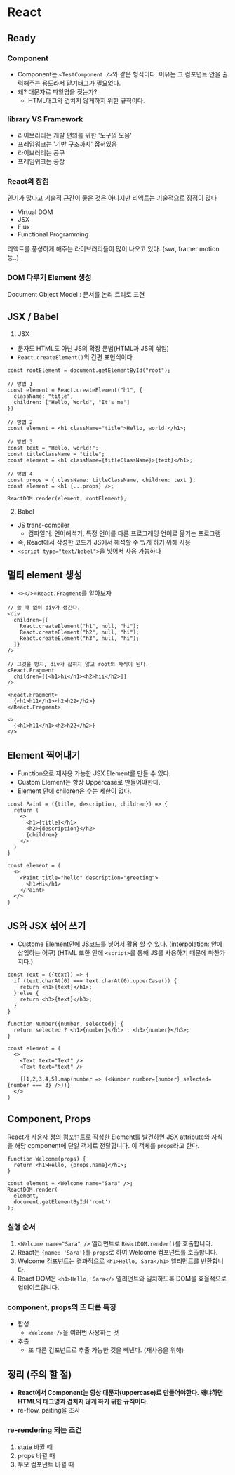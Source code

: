 # React

## Ready

### Component

- Component는 `<TestComponent />`와 같은 형식이다. 이유는 그 컴포넌트 안을 출력해주는 용도라서 닫기태그가 필요없다.
- 왜? 대문자로 파일명을 짓는가?
  - HTML태그와 겹치지 않게하지 위한 규칙이다.

### library VS Framework

- 라이브러리는 개발 편의를 위한 '도구의 모음'
- 프레임워크는 '기반 구조까지' 잡혀있음
- 라이브러리는 공구
- 프레임워크는 공장

### React의 장점

인기가 많다고 기술적 근간이 좋은 것은 아니지만 리액트는 기술적으로 장점이 많다

- Virtual DOM
- JSX
- Flux
- Functional Programming

리액트를 풍성하게 해주는 라이브러리들이 많이 나오고 있다. (swr, framer motion 등..)

### DOM 다루기 Element 생성

Document Object Model
: 문서를 논리 트리로 표현

## JSX / Babel

1. JSX

- 문자도 HTML도 아닌 JS의 확장 문법(HTML과 JS의 섞임)
- `React.createElement()`의 간편 표현식이다.

```
const rootElement = document.getElementById("root");

// 방법 1
const element = React.createElement("h1", {
  className: "title",
  children: ["Hello, World", "It's me"]
})

// 방법 2
const element = <h1 className="title">Hello, world!</h1>;

// 방법 3
const text = "Hello, world!";
const titleClassName = "title";
const element = <h1 className={titleClassName}>{text}</h1>;

// 방법 4
const props = { className: titleClassName, children: text };
const element = <h1 {...props} />;

ReactDOM.render(element, rootElement);
```

2. Babel

- JS trans-compiler
  - 컴파일러: 언어해석기, 특정 언어를 다른 프로그래밍 언어로 옮기는 프로그램
- 즉, React에서 작성한 코드가 JS에서 해석할 수 있게 하기 위해 사용
- `<script type="text/babel">`을 넣어서 사용 가능하다

## 멀티 element 생성

- `<></>`=`React.Fragment`를 알아보자

```
// 쓸 때 없이 div가 생긴다.
<div
  children={[
    React.createElement("h1", null, "hi");
    React.createElement("h2", null, "hi");
    React.createElement("h3", null, "hi");
  ]}
/>

// 그것을 방지, div가 잡히지 않고 root의 자식이 된다.
<React.Fragment
  children={[<h1>hi</h1><h2>hii</h2>]}
/>

<React.Fragment>
  {<h1>h11</h1><h2>h22</h2>}
</React.Fragment>

<>
  {<h1>h11</h1><h2>h22</h2>}
</>
```

## Element 찍어내기

- Function으로 재사용 가능한 JSX Element를 만들 수 있다.
- Custom Element는 항상 Uppercase로 만들어야한다.
- Element 안에 children은 수는 제한이 없다.

```
const Paint = ({title, description, children}) => {
  return (
    <>
      <h1>{title}</h1>
      <h2>{description}</h2>
      {children}
    </>
  )
}

const element = (
  <>
    <Paint title="hello" description="greeting">
      <h1>Hi</h1>
    </Paint>
  </>
)
```

## JS와 JSX 섞어 쓰기

- Custome Element안에 JS코드를 넣어서 활용 할 수 있다. (interpolation: 안에 삽입하는 어구)
  (HTML 또한 안에 `<script>`를 통해 JS를 사용하기 때문에 마찬가지다.)

```
const Text = ({text}) => {
  if (text.charAt(0) === text.charAt(0).upperCase()) {
    return <h1>{text}</h1>;
  } else {
    return <h3>{text}</h3>;
  }
}

function Number({number, selected}) {
  return selected ? <h1>{number}</h1> : <h3>{number}</h3>;
}

const element = (
  <>
    <Text text="Text" />
    <Text text="text" />

    {[1,2,3,4,5].map(number => (<Number number={number} selected={number === 3} />))}
  </>
)
```

## Component, Props

React가 사용자 정의 컴포넌트로 작성한 Element를 발견하면 JSX attribute와 자식을 해당 component에 단일 객체로 전달합니다. 이 객체를 `props`라고 한다.

```
function Welcome(props) {
  return <h1>Hello, {props.name}</h1>;
}

const element = <Welcome name="Sara" />;
ReactDOM.render(
  element,
  document.getElementById('root')
);
```

### 실행 순서

1. `<Welcome name="Sara" />` 엘리먼트로 `ReactDOM.render()`를 호출합니다.
2. React는 `{name: 'Sara'}`를 `props`로 하여 Welcome 컴포넌트를 호출합니다.
3. Welcome 컴포넌트는 결과적으로 `<h1>Hello, Sara</h1>` 엘리먼트를 반환합니다.
4. React DOM은 `<h1>Hello, Sara</>` 엘리먼트와 일치하도록 DOM을 효율적으로 업데이트합니다.

### component, props의 또 다른 특징

- 합성
  - `<Welcome />`을 여러번 사용하는 것
- 추출
  - 또 다른 컴포넌트로 추출 가능한 것을 빼낸다. (재사용을 위해)

## 정리 (주의 할 점)

- **React에서 Component는 항상 대문자(uppercase)로 만들어야한다. 왜냐하면 HTML의 태그명과 겹치지 않게 하기 위한 규칙이다.**
- re-flow, paiting을 조사

### re-rendering 되는 조건

1. state 바뀔 때
2. props 바뀔 때
3. 부모 컴포넌트 바뀔 때
